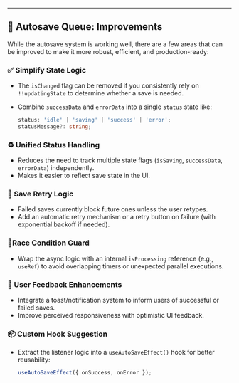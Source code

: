 
---

## 🧠 Autosave Queue: Improvements

While the autosave system is working well, there are a few areas that can be improved to make it more robust, efficient, and production-ready:

### ✅ Simplify State Logic

* The `isChanged` flag can be removed if you consistently rely on `!!updatingState` to determine whether a save is needed.
* Combine `successData` and `errorData` into a single `status` state like:

  ```ts
  status: 'idle' | 'saving' | 'success' | 'error';
  statusMessage?: string;
  ```

### ♻️ Unified Status Handling

* Reduces the need to track multiple state flags (`isSaving`, `successData`, `errorData`) independently.
* Makes it easier to reflect save state in the UI.

### 🔁 Save Retry Logic

* Failed saves currently block future ones unless the user retypes.
* Add an automatic retry mechanism or a retry button on failure (with exponential backoff if needed).

### 🚦Race Condition Guard

* Wrap the async logic with an internal `isProcessing` reference (e.g., `useRef`) to avoid overlapping timers or unexpected parallel executions.

### 💬 User Feedback Enhancements

* Integrate a toast/notification system to inform users of successful or failed saves.
* Improve perceived responsiveness with optimistic UI feedback.

### 📦 Custom Hook Suggestion

* Extract the listener logic into a `useAutoSaveEffect()` hook for better reusability:

  ```ts
  useAutoSaveEffect({ onSuccess, onError });
  ```